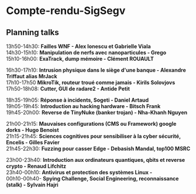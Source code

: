 # Compte-rendu-SigSegv

## Planning talks

13h50-14h30: **Failles WNF - Alex Ionescu et Gabrielle Viala**  
14h30-15h10: **Manipulation de nerfs avec nanoparticules - Grego**   
15h10-16h00: **ExaTrack, dump mémoire - Clément ROUAULT**  
  
16h30-17h10: **Intrusion physique dans le siège d'une banque - Alexandre Triffaut alias MrJack**  
17h10-17h50  **MikroTik, routeur troué comme jamais - Kirils Solovjovs**  
17h50-18h08: **Cutter, GUI de radare2 - Antide Petit**  
  
18h35-19h05: **Réponse à incidents, Sogeti - Daniel Artaud**  
19h05-19h45: **Introduction au hacking hardware - Bitsch Frank**  
19h45-20h00: **Reverse de TinyNuke (banker trojan) - Nha-Khanh Nguyen**  
  
21h00-21h15: **Mauvaises configurations (CMS ou Framework) google dorks - Hugo Benoist**  
21h15-21h45: **Sciences cognitives pour sensibiliser à la cyber sécurité, Encelis - Gilles Favier**  
21h45-22h30: **Fuzzing pour casser Edge - Debasish Mandal, top100 MSRC**  
  
23h00-23h40: **Introduction aux ordinateurs quantiques, qbits et reverse crypto - Renaud Lifchitz**  
23h40-00h10: **Antivirus et protection des systèmes Linux -**   
00h10-00h40- **Spying Challenge, Social Engineering, reconnaissance (stalk) - Sylvain Hajri**  
